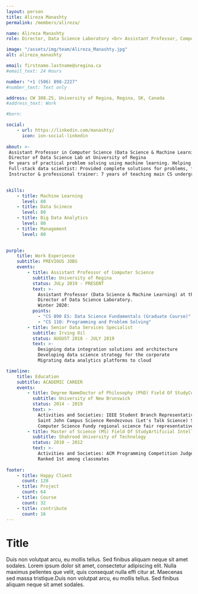 ```yaml
---
layout: person
title: Alireza Manashty
permalink: /members/alireza/

name: Alireza Manashty
role: Director, Data Science Laboratory <br> Assistant Professor, Computer Science Department <br> University of Regina

image: "/assets/img/team/Alireza_Manashty.jpg"
alt: alireza_manashty

email: firstname.lastname@uregina.ca
#email_text: 24 Hours

number: "+1 (506) 898-2227"
#number_text: Text only

address: CW 308.25, University of Regina, Regina, SK, Canada
#address_text: Work

#born: 

social:
    - url: https://linkedin.com/manashty/
      icon: ion-social-linkedin
      
about: >-
 Assistant Professor in Computer Science (Data Science & Machine Learning) at University of Regina (Tenure-track)
 Director of Data Science Lab at University of Regina
 9+ years of practical problem solving using machine learning. Helping government and tech companies (e.g., Dell EMC) by providing predictive data science consultant. Awarded Microsoft MVP in Azure.
 Full-stack data scientist: Provided complete solutions for problems, from business discovery, solution design, data acquisition (Sql/NoSql), modeling (R, Python, Java/C#, web), visualization, and deployment (local/cloud services)
 Instructor & professional trainer: 7 years of teaching main CS undergraduate courses. Data science trainer.
 

skills:
    - title: Machine Learning
      level: 80
    - title: Data Scinece
      level: 80
    - title: Big Data Analytics
      level: 80
    - title: Management
      level: 80
      

purple:
    title: Work Experience
    subtitle: PREVIOUS JOBS
    events:
        - title: Assistant Professor of Computer Science
          subtitle: University of Regina
          status: JULy 2019 - PRESENT
          text: >-
            Assistant Professor (Data Science & Machine Learning) at the Department of Computer Science, University of Regina
            Director of Data Science Laboratory.
            Winter 2020: 
          points:
            - "CS 890 ES: Data Science Fundamentals (Graduate Course)"
            - "CS 110: Programming and Problem Solving"
        - title: Senior Data Services Specialist
          subtitle: Irving Oil
          status: AUGUST 2018 - JULY 2019
          text: >-
            Designing data integration solutions and architecture
            Developing data science strategy for the corporate
            Migrating data analytics platforms to cloud

timeline:
    title: Education
    subtitle: ACADEMIC CAREER
    events:
        - title: Degree NameDoctor of Philosophy (PhD) Field Of StudyComputer Science Grade4.1 
          subtitle: University of New Brunswick
          status: 2014 - 2019
          text: >-
            Activities and Societies: IEEE Student Branch Representative, 
            Saint John Campus Science Rendezvous (Let's Talk Science) Speaker for 
            Computer Science Fundy regional science fair representative of Computer Science Department
        - title: Master of Science (MS) Field Of StudyArtificial Intelligence
          subtitle: Shahrood University of Technology
          status: 2010 – 2012
          text: >- 
            Activities and Societies: ACM Programming Competition Judge
            Ranked 1st among classmates
            
footer:
    - title: Happy Client
      count: 128
    - title: Project
      count: 64
    - title: Course
      count: 32
    - title: contribute
      count: 16
---
```


# Title
Duis non volutpat arcu, eu mollis tellus. Sed finibus aliquam neque sit amet sodales. 
Lorem ipsum dolor sit amet, consectetur adipiscing elit. Nulla maximus pellentes que velit, 
quis consequat nulla effi citur at. Maecenas sed massa tristique.Duis non volutpat arcu, 
eu mollis tellus. Sed finibus aliquam neque sit amet sodales.
